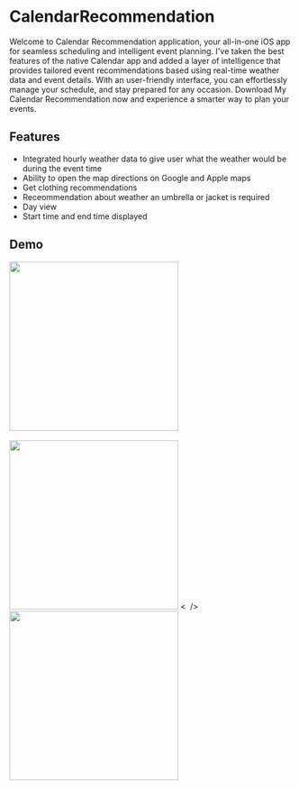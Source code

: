 # CalendarRecommendation

Welcome to Calendar Recommendation application, your all-in-one iOS app for seamless scheduling and intelligent event planning. 
I've taken the best features of the native Calendar app and added a layer of intelligence that provides tailored event recommendations based using real-time weather data and event details. 
With an user-friendly interface, you can effortlessly manage your schedule,  and stay prepared for any occasion. 
Download My Calendar Recommendation now and experience a smarter way to plan your events.

## Features

* Integrated hourly weather data to give user what the weather would be during the event time
* Ability to open the map directions on Google and Apple maps
* Get clothing recommendations
* Receommendation about weather an umbrella or jacket is required
* Day view
* Start time and end time displayed

## Demo
<img src="https://github.com/sriteja25/CalendarRecommendation/assets/12974407/0c76336f-e855-4f97-9d6a-1febbd2e5e75" width="300">
<br />
<br />
<img src="https://github.com/sriteja25/CalendarRecommendation/assets/12974407/cd780684-71eb-4277-8054-839438d26c0a" width="300" >
<&nbsp />
<img src="https://github.com/sriteja25/CalendarRecommendation/assets/12974407/8a2183e9-b741-4ade-9e82-7b55d69cef51" width="300">

